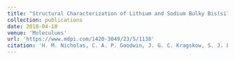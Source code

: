 ```yaml
---
title: "Structural Characterization of Lithium and Sodium Bulky Bis(silyl)amide Complexes"
collection: publications
date: 2018-04-10
venue: 'Moleculues'
url: 'https://www.mdpi.com/1420-3049/23/5/1138'
citation: 'H. M. Nicholas, C. A. P. Goodwin, J. G. C. Kragskow, S. J. Lockyer, D. P. Mills, <i>Molecules</i>, 2018, 23, 1138.'
---
```

